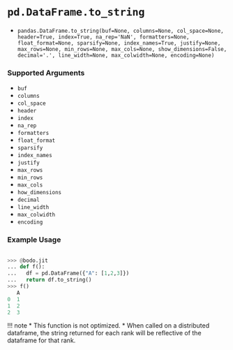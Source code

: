 # `pd.DataFrame.to_string`

- `pandas.DataFrame.to_string(buf=None, columns=None, col_space=None, header=True, index=True, na_rep='NaN', formatters=None, float_format=None, sparsify=None, index_names=True, justify=None, max_rows=None, min_rows=None, max_cols=None, show_dimensions=False, decimal='.', line_width=None, max_colwidth=None, encoding=None)`

### Supported Arguments

- `buf`
- `columns`
- `col_space`
- `header`
- `index`
- `na_rep`
- `formatters`
- `float_format`
- `sparsify`
- `index_names`
- `justify`
- `max_rows`
- `min_rows`
- `max_cols`
- `how_dimensions`
- `decimal`
- `line_width`
- `max_colwidth`
- `encoding`

### Example Usage

```py

>>> @bodo.jit
... def f():
...   df = pd.DataFrame({"A": [1,2,3]})
...   return df.to_string()
>>> f()
   A
0  1
1  2
2  3
```

!!! note
\* This function is not optimized.
\* When called on a distributed dataframe, the string returned for each rank will be reflective of the dataframe for that rank.
